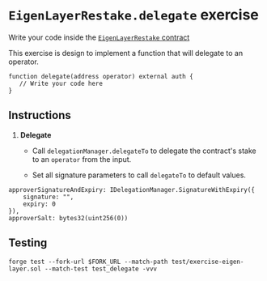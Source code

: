 # `EigenLayerRestake.delegate` exercise

Write your code inside the [`EigenLayerRestake` contract](https://github.com/Cyfrin/defi-reth/blob/main/foundry/src/exercises/EigenLayerRestake.sol)

This exercise is design to implement a function that will delegate to an operator.

```solidity
function delegate(address operator) external auth {
   // Write your code here
}
```

## Instructions

1. **Delegate**

   - Call `delegationManager.delegateTo` to delegate the contract's stake to an `operator` from the input.

   - Set all signature parameters to call `delegateTo` to default values.

```solidity
approverSignatureAndExpiry: IDelegationManager.SignatureWithExpiry({
    signature: "",
    expiry: 0
}),
approverSalt: bytes32(uint256(0))
```

## Testing

```shell
forge test --fork-url $FORK_URL --match-path test/exercise-eigen-layer.sol --match-test test_delegate -vvv
```
